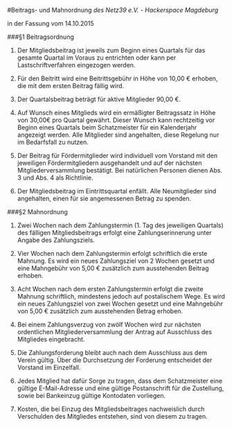 #Beitrags- und Mahnordnung
*des Netz39 e.V. - Hackerspace Magdeburg*

in der Fassung vom 14.10.2015

###§1 Beitragsordnung
1. Der Mitgliedsbeitrag ist jeweils zum Beginn eines Quartals für das gesamte Quartal im Voraus zu entrichten oder kann per Lastschriftverfahren eingezogen werden.

2. Für den Beitritt wird eine Beitrittsgebühr in Höhe von 10,00 € erhoben, die mit dem ersten Beitrag fällig wird.

3. Der Quartalsbeitrag beträgt für aktive Mitglieder 90,00 €.

4. Auf Wunsch eines Mitglieds wird ein ermäßigter Beitragssatz in Höhe von 30,00€ pro Quartal gewährt. Dieser Wunsch kann rechtzeitig vor Beginn eines Quartals beim Schatzmeister für ein Kalenderjahr angezeigt werden. Alle Mitglieder sind angehalten, diese Regelung nur im Bedarfsfall zu nutzen.

5. Der Beitrag für Fördermitglieder wird individuell vom Vorstand mit den jeweiligen Fördermitgliedern ausgehandelt und auf der nächsten Mitgliederversammlung bestätigt. Bei natürlichen Personen dienen Abs. 3 und Abs. 4 als Richtlinie.

6. Der Mitgliedsbeitrag im Eintrittsquartal enfällt. Alle Neumitglieder sind angehalten, einen für sie angemessenen Betrag zu spenden.

###§2 Mahnordnung
1. Zwei Wochen nach dem Zahlungstermin (1. Tag des jeweiligen Quartals) des fälligen Mitgliedsbeitrags erfolgt eine Zahlungserinnerung unter Angabe des Zahlungsziels.

2. Vier Wochen nach dem Zahlungstermin erfolgt schriftlich die erste Mahnung. Es wird ein neues Zahlungsziel von 2 Wochen gesetzt und eine Mahngebühr von 5,00 € zusätzlich zum ausstehenden Beitrag erhoben.

3. Acht Wochen nach dem ersten Zahlungstermin erfolgt die zweite Mahnung schriftlich, mindestens jedoch auf postalischem Wege. Es wird ein neues Zahlungsziel von zwei Wochen gesetzt und eine Mahngebühr von 5,00 € zusätzlich zum ausstehenden Betrag erhoben.

4. Bei einem Zahlungsverzug von zwölf Wochen wird zur nächsten ordentlichen Mitgliederversammlung der Antrag auf Ausschluss des Mitgliedes eingebracht.

5. Die Zahlungsforderung bleibt auch nach dem Ausschluss aus dem Verein gültig. Über die Durchsetzung der Forderung entscheidet der Vorstand im Einzelfall.

6. Jedes Mitglied hat dafür Sorge zu tragen, dass dem Schatzmeister eine gültige E-Mail-Adresse und eine gültige Postanschrift für die Zustellung, sowie bei Bankeinzug gültige Kontodaten vorliegen.

7. Kosten, die bei Einzug des Mitgliedsbeitrages nachweislich durch Verschulden des Mitgliedes entstehen, sind von diesem zu tragen.
